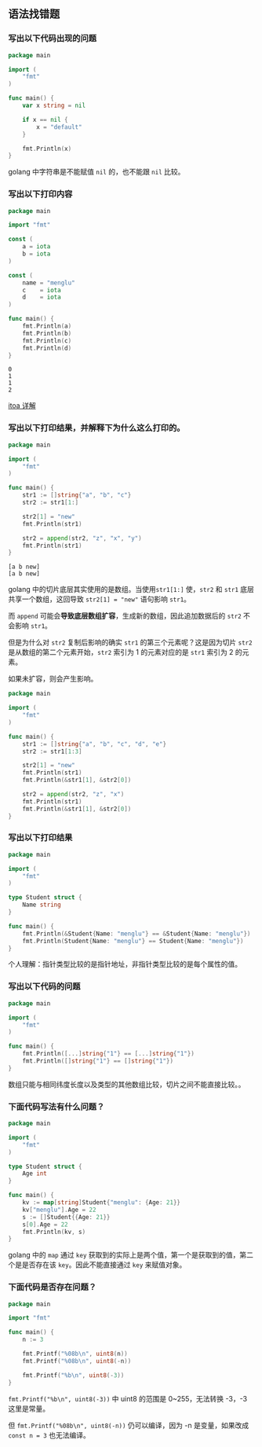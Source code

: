## 语法找错题

### 写出以下代码出现的问题

```go
package main

import (
	"fmt"
)

func main() {
	var x string = nil

	if x == nil {
		x = "default"
	}

	fmt.Println(x)
}
```

golang 中字符串是不能赋值 `nil` 的，也不能跟 `nil` 比较。

### 写出以下打印内容

```go
package main

import "fmt"

const (
	a = iota
	b = iota
)

const (
	name = "menglu"
	c    = iota
	d    = iota
)

func main() {
	fmt.Println(a)
	fmt.Println(b)
	fmt.Println(c)
	fmt.Println(d)
}
```

```
0
1
1
2
```

[itoa 详解](../../docs/grammar/iota.md)

### 写出以下打印结果，并解释下为什么这么打印的。

```go
package main

import (
	"fmt"
)

func main() {
	str1 := []string{"a", "b", "c"}
	str2 := str1[1:]

	str2[1] = "new"
	fmt.Println(str1)

	str2 = append(str2, "z", "x", "y")
	fmt.Println(str1)
}
```

```
[a b new]
[a b new]
```

golang 中的切片底层其实使用的是数组。当使用`str1[1:]` 使，`str2` 和 `str1` 底层共享一个数组，这回导致 `str2[1] = "new"` 语句影响 `str1`。

而 `append` 可能会**导致底层数组扩容**，生成新的数组，因此追加数据后的 `str2` 不会影响 `str1`。

但是为什么对 `str2` 复制后影响的确实 `str1` 的第三个元素呢？这是因为切片  `str2` 是从数组的第二个元素开始，`str2` 索引为 1 的元素对应的是 `str1` 索引为 2 的元素。

如果未扩容，则会产生影响。

```go
package main

import (
	"fmt"
)

func main() {
	str1 := []string{"a", "b", "c", "d", "e"}
	str2 := str1[1:3]

	str2[1] = "new"
	fmt.Println(str1)
	fmt.Println(&str1[1], &str2[0])

	str2 = append(str2, "z", "x")
	fmt.Println(str1)
	fmt.Println(&str1[1], &str2[0])
}
```

### 写出以下打印结果

```go
package main

import (
    "fmt"
)

type Student struct {
    Name string
}

func main() {
    fmt.Println(&Student{Name: "menglu"} == &Student{Name: "menglu"})
    fmt.Println(Student{Name: "menglu"} == Student{Name: "menglu"})
}
```

个人理解：指针类型比较的是指针地址，非指针类型比较的是每个属性的值。

### 写出以下代码的问题

```go
package main

import (
    "fmt"
)

func main() {
    fmt.Println([...]string{"1"} == [...]string{"1"})
    fmt.Println([]string{"1"} == []string{"1"})
}
```

数组只能与相同纬度长度以及类型的其他数组比较，切片之间不能直接比较。。

### 下面代码写法有什么问题？

```go
package main

import (
    "fmt"
)

type Student struct {
    Age int
}

func main() {
    kv := map[string]Student{"menglu": {Age: 21}}
    kv["menglu"].Age = 22
    s := []Student{{Age: 21}}
    s[0].Age = 22
    fmt.Println(kv, s)
}
```

golang 中的 `map` 通过 `key` 获取到的实际上是两个值，第一个是获取到的值，第二个是是否存在该 `key`。因此不能直接通过 `key` 来赋值对象。

### 下面代码是否存在问题？

```go
package main

import "fmt"

func main() {
	n := 3

	fmt.Printf("%08b\n", uint8(n))
	fmt.Printf("%08b\n", uint8(-n))

	fmt.Printf("%b\n", uint8(-3))
}
```

`fmt.Printf("%b\n", uint8(-3))` 中 uint8 的范围是 0~255，无法转换 -3，-3 这里是常量。

但 `fmt.Printf("%08b\n", uint8(-n))` 仍可以编译，因为 -n 是变量，如果改成 `const n = 3` 也无法编译。
